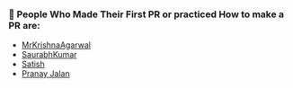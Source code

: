<h3> 🌟 People Who Made Their First PR or practiced How to make a PR are: </h3>

- [MrKrishnaAgarwal](https://github.com/MrKrishnaAgarwal)
- [SaurabhKumar](https://github.com/Raj-saurabh)
- [Satish](https://github.com/GitSatishGarg)
- [Pranay Jalan](https://github.com/pranayjalan254)

<!---  [YourName](https://github.com/YourGitHubUsername) -->
<!--- Please follow the same format as above and add your name to the list on the next line. -->
